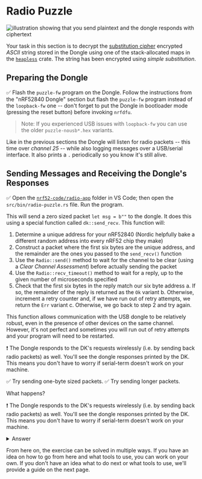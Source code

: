 # Radio Puzzle

![illustration showing that you send plaintext and the dongle responds with ciphertext](img/puzzle_illustration.jpg)

Your task in this section is to decrypt the [substitution cipher] encrypted *ASCII* string stored in the Dongle using one of the stack-allocated maps in the [`heapless`] crate. The string has been encrypted using *simple substitution*.

## Preparing the Dongle

[substitution cipher]: https://en.wikipedia.org/wiki/Substitution_cipher
[`heapless`]: https://docs.rs/heapless

✅ Flash the `puzzle-fw` program on the Dongle. Follow the instructions from the "nRF52840 Dongle" section but flash the `puzzle-fw` program instead of the `loopback-fw` one -- don't forget to put the Dongle in bootloader mode (pressing the reset button) before invoking `nrfdfu`.

> Note: If you experienced USB issues with `loopback-fw` you can use the older `puzzle-nousb*.hex` variants.

Like in the previous sections the Dongle will listen for radio packets -- this time over *channel 25* -- while also logging messages over a USB/serial interface. It also prints a `.` periodically so you know it's still alive.

## Sending Messages and Receiving the Dongle's Responses

✅ Open the [`nrf52-code/radio-app`](../../nrf52-code/radio-app) folder in VS Code; then open the `src/bin/radio-puzzle.rs` file. Run the program.

This will send a zero sized packet `let msg = b""` to the dongle. It does this using a special function called `dk::send_recv`. This function will:

1. Determine a unique address for your nRF52840 (Nordic helpfully bake a different random address into every nRF52 chip they make)
2. Construct a packet where the first six bytes are the unique address, and the remainder are the ones you passed to the `send_recv()` function
3. Use the `Radio::send()` method to wait for the channel to be clear (using a *Clear Channel Assessment*) before actually sending the packet 
4. Use the `Radio::recv_timeout()` method to wait for a reply, up to the given number of microseconds specified
5. Check that the first six bytes in the reply match our six byte address
   a. If so, the remainder of the reply is returned as the `Ok` variant
   b. Otherwise, increment a retry counter and, if we have run out of retry attempts, we return the `Err` variant
   c. Otherwise, we go back to step 2 and try again.

This function allows communication with the USB dongle to be relatively robust, even in the presence of other devices on the same channel. However, it's not perfect and sometimes you will run out of retry attempts and your program will need to be restarted.

❗ The Dongle responds to the DK's requests wirelessly (i.e. by sending back radio packets) as well. You'll see the dongle responses printed by the DK. This means you don't have to worry if serial-term doesn't work on your machine.

✅ Try sending one-byte sized packets.
✅ Try sending longer packets.

What happens?

❗ The Dongle responds to the DK's requests wirelessly (i.e. by sending back radio packets) as well. You'll see the dongle responses printed by the DK. This means you don't have to worry if serial-term doesn't work on your machine.

<details>
    <summary>Answer</summary>

The Dongle will respond differently depending on the length of the payload in the incoming packet:

- On zero-sized payloads (i.e. packets that only contain the device address and nothing else) it will respond with the encrypted string.
- On one-byte sized payloads it will respond with the *direct* mapping from the given *plaintext* letter (single `u8` value) to the corresponding *ciphertext* letter (another `u8` value).
- On payloads of any other length the Dongle will respond with the string `correct` if it received the correct secret string, otherwise it will respond with the string `incorrect`.

The Dongle will always respond with payloads that are valid UTF-8 so you can use `str::from_utf8` on the response packets. However, do not attempt to look inside the raw packet, as it will contain six random address bytes at the start, and they will not be valid UTF-8. Only look at the `&[u8]` that the `send_recv()` function returns, and treat the `Packet` as just a storage area that you don't look inside.

This step is illustrated in `src/bin/radio-puzzle-1.rs`

</details>

From here on, the exercise can be solved in multiple ways. If you have an idea on how to go from here and what tools to use, you can work on your own. If you don't have an idea what to do next or what tools to use, we'll provide a guide on the next page.
